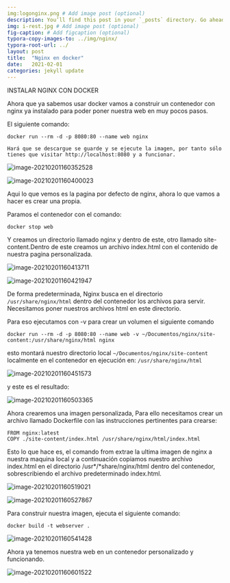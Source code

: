 ```yaml
---
img:logonginx.png # Add image post (optional)
description: You’ll find this post in your `_posts` directory. Go ahead and edit it and re-build the site to see your changes. # Add post description (optional)
img: i-rest.jpg # Add image post (optional)
fig-caption: # Add figcaption (optional)
typora-copy-images-to: ../img/nginx/
typora-root-url: ../
layout: post
title:  "Nginx en docker"
date:   2021-02-01
categories: jekyll update
---
```




INSTALAR NGINX CON DOCKER



Ahora que ya sabemos usar docker vamos a construir un contenedor con nginx ya instalado para poder poner nuestra web en muy pocos pasos.



El siguiente comando:



 `docker run --rm -d -p 8080:80 --name web nginx`



```
Hará que se descargue se guarde y se ejecute la imagen, por tanto sólo tienes que visitar http://localhost:8080 y a funcionar.
```

![image-20210201160352528](/img/nginx/image-20210201160352528.png)



![image-20210201160400023](/img/nginx/image-20210201160400023.png)



Aqui lo que vemos es la pagina por defecto de nginx, ahora lo que vamos a hacer es crear una propia.



Paramos el contenedor con el comando:



```
docker stop web
```



Y creamos un directorio llamado nginx y dentro de este, otro llamado site-content.Dentro de este creamos un archivo index.html con el contenido de nuestra pagina personalizada.



![image-20210201160413711](/img/nginx/image-20210201160413711.png)

![image-20210201160421947](/img/nginx/image-20210201160421947.png)



De forma predeterminada, Nginx busca en el directorio `/usr/share/nginx/html` dentro del contenedor los archivos para servir. Necesitamos poner nuestros archivos html en este directorio.



Para eso ejecutamos con -v para crear un volumen el  siguiente comando 



```
docker run --rm -d -p 8080:80 --name web -v ~/Documentos/nginx/site-content:/usr/share/nginx/html nginx
```



esto montará nuestro directorio local  `~/Documentos/nginx/site-content` localmente en el contenedor en ejecución en: `/usr/share/nginx/html`



![image-20210201160451573](/img/nginx/image-20210201160451573.png)



y este es el resultado:



![image-20210201160503365](/img/nginx/image-20210201160503365.png)



Ahora crearemos una imagen personalizada, Para ello necesitamos crear un archivo llamado Dockerfile con las instrucciones pertinentes para crearse:



```
FROM nginx:latest
COPY ./site-content/index.html /usr/share/nginx/html/index.html
```

Esto lo que hace es, el comando from extrae la ultima imagen de nginx a nuestra maquina local y a continuación copiamos nuestro archivo index.html en el directorio /usr*/*share/nginx/html dentro del contenedor, sobrescribiendo el archivo predeterminado index.html.



![image-20210201160519021](/img/nginx/image-20210201160519021.png)



![image-20210201160527867](/img/nginx/image-20210201160527867.png)



Para construir nuestra imagen, ejecuta el siguiente comando:

```
docker build -t webserver .
```



![image-20210201160541428](/img/nginx/image-20210201160541428.png)



Ahora ya tenemos nuestra web en un contenedor personalizado y funcionando.





![image-20210201160601522](/img/nginx/image-20210201160601522.png)